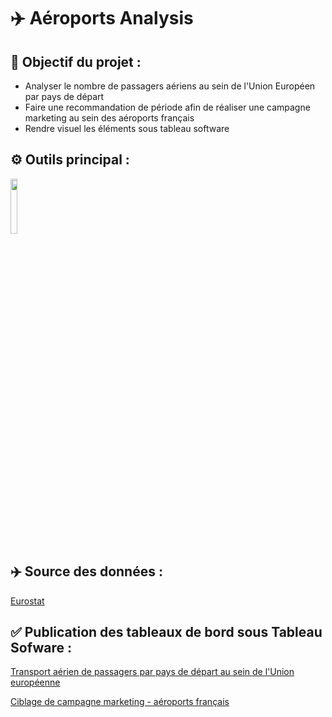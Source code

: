 # ✈️ Aéroports Analysis 

## 🎯 Objectif du projet :

- Analyser le nombre de passagers aériens au sein de l'Union Européen par pays de départ
- Faire une recommandation de période afin de réaliser une campagne marketing au sein des aéroports français
- Rendre visuel les éléments sous tableau software

## ⚙️ Outils principal : 
<img src="https://www.celge.fr/wp-content/uploads/2022/08/LOGO-TABLEAU-Benchmark.png" width=15% height=15%> 


## ✈️ Source des données :  
[Eurostat](https://ec.europa.eu/eurostat/databrowser/explore/all/transp?lang=fr&subtheme=avia.avia_pa&display=list&sort=category)


## ✅ Publication des tableaux de bord sous Tableau Sofware :

[Transport aérien de passagers par pays de départ au sein de l'Union européenne](https://public.tableau.com/app/profile/camille.magnette/viz/Nombredepassagersariensparpaysdedpart/Tableaudebord1?publish=yes)

[Ciblage de campagne marketing - aéroports français](https://public.tableau.com/app/profile/camille.magnette/viz/FrequentationAeroportsfrancais/Tableaudebord1?publish=yes)
